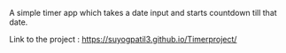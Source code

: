 A simple timer app which takes a date input and starts countdown till that date.

Link to the project : https://suyogpatil3.github.io/Timerproject/
